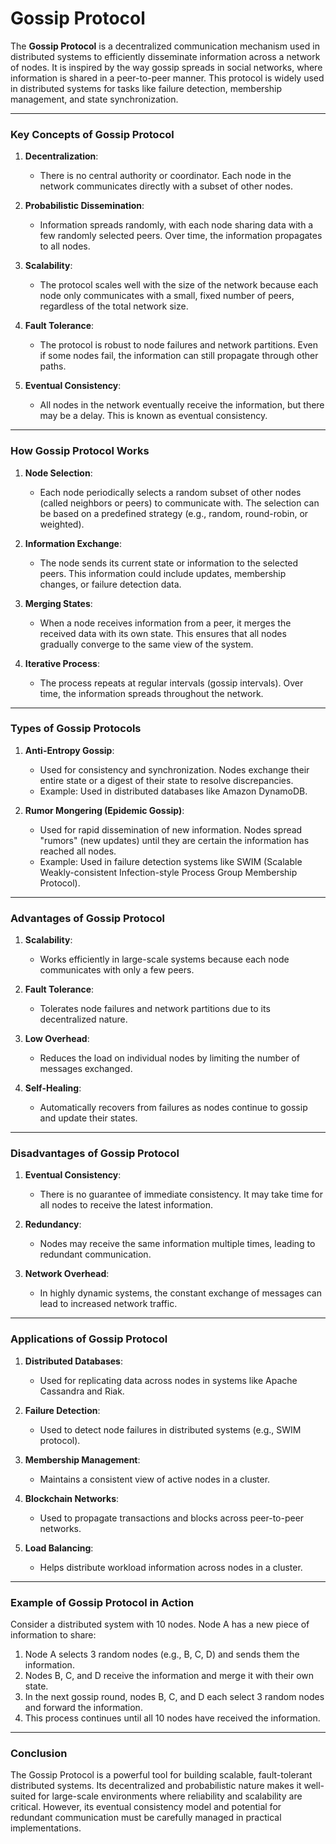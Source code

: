 # Gossip Protocol

The **Gossip Protocol** is a decentralized communication mechanism used in distributed systems to efficiently disseminate information across a network of nodes. It is inspired by the way gossip spreads in social networks, where information is shared in a peer-to-peer manner. This protocol is widely used in distributed systems for tasks like failure detection, membership management, and state synchronization.

---

### **Key Concepts of Gossip Protocol**

1. **Decentralization**:

    - There is no central authority or coordinator. Each node in the network communicates directly with a subset of other nodes.

2. **Probabilistic Dissemination**:

    - Information spreads randomly, with each node sharing data with a few randomly selected peers. Over time, the information propagates to all nodes.

3. **Scalability**:

    - The protocol scales well with the size of the network because each node only communicates with a small, fixed number of peers, regardless of the total network size.

4. **Fault Tolerance**:

    - The protocol is robust to node failures and network partitions. Even if some nodes fail, the information can still propagate through other paths.

5. **Eventual Consistency**:
    - All nodes in the network eventually receive the information, but there may be a delay. This is known as eventual consistency.

---

### **How Gossip Protocol Works**

1. **Node Selection**:

    - Each node periodically selects a random subset of other nodes (called neighbors or peers) to communicate with. The selection can be based on a predefined strategy (e.g., random, round-robin, or weighted).

2. **Information Exchange**:

    - The node sends its current state or information to the selected peers. This information could include updates, membership changes, or failure detection data.

3. **Merging States**:

    - When a node receives information from a peer, it merges the received data with its own state. This ensures that all nodes gradually converge to the same view of the system.

4. **Iterative Process**:
    - The process repeats at regular intervals (gossip intervals). Over time, the information spreads throughout the network.

---

### **Types of Gossip Protocols**

1. **Anti-Entropy Gossip**:

    - Used for consistency and synchronization. Nodes exchange their entire state or a digest of their state to resolve discrepancies.
    - Example: Used in distributed databases like Amazon DynamoDB.

2. **Rumor Mongering (Epidemic Gossip)**:
    - Used for rapid dissemination of new information. Nodes spread "rumors" (new updates) until they are certain the information has reached all nodes.
    - Example: Used in failure detection systems like SWIM (Scalable Weakly-consistent Infection-style Process Group Membership Protocol).

---

### **Advantages of Gossip Protocol**

1. **Scalability**:

    - Works efficiently in large-scale systems because each node communicates with only a few peers.

2. **Fault Tolerance**:

    - Tolerates node failures and network partitions due to its decentralized nature.

3. **Low Overhead**:

    - Reduces the load on individual nodes by limiting the number of messages exchanged.

4. **Self-Healing**:
    - Automatically recovers from failures as nodes continue to gossip and update their states.

---

### **Disadvantages of Gossip Protocol**

1. **Eventual Consistency**:

    - There is no guarantee of immediate consistency. It may take time for all nodes to receive the latest information.

2. **Redundancy**:

    - Nodes may receive the same information multiple times, leading to redundant communication.

3. **Network Overhead**:
    - In highly dynamic systems, the constant exchange of messages can lead to increased network traffic.

---

### **Applications of Gossip Protocol**

1. **Distributed Databases**:

    - Used for replicating data across nodes in systems like Apache Cassandra and Riak.

2. **Failure Detection**:

    - Used to detect node failures in distributed systems (e.g., SWIM protocol).

3. **Membership Management**:

    - Maintains a consistent view of active nodes in a cluster.

4. **Blockchain Networks**:

    - Used to propagate transactions and blocks across peer-to-peer networks.

5. **Load Balancing**:
    - Helps distribute workload information across nodes in a cluster.

---

### **Example of Gossip Protocol in Action**

Consider a distributed system with 10 nodes. Node A has a new piece of information to share:

1. Node A selects 3 random nodes (e.g., B, C, D) and sends them the information.
2. Nodes B, C, and D receive the information and merge it with their own state.
3. In the next gossip round, nodes B, C, and D each select 3 random nodes and forward the information.
4. This process continues until all 10 nodes have received the information.

---

### **Conclusion**

The Gossip Protocol is a powerful tool for building scalable, fault-tolerant distributed systems. Its decentralized and probabilistic nature makes it well-suited for large-scale environments where reliability and scalability are critical. However, its eventual consistency model and potential for redundant communication must be carefully managed in practical implementations.
